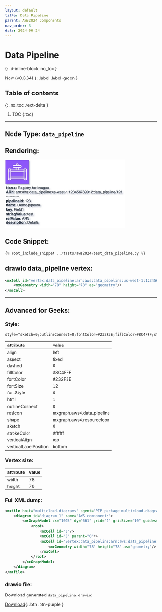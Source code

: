 ```yaml
---
layout: default
title: Data Pipeline
parent: AWS2024 Components
nav_order: 3
date: 2024-06-24
---
```


# Data Pipeline
{: .d-inline-block .no_toc }

New (v0.3.64)
{: .label .label-green }

## Table of contents
{: .no_toc .text-delta }

1. TOC
{:toc}

---


## Node Type: ``data_pipeline``

## Rendering:

![lambda](output/jpg/data_pipeline.jpg)

## Code Snippet:

```python
{% root_include_snippet ../tests/aws2024/test_data_pipeline.py %}
```

## drawio data_pipeline vertex:

```xml
<mxCell id="vertex:data_pipeline:arn:aws:data_pipeline:us-west-1:123456789012:data_pipeline/123" parent="1" vertex="1">
    <mxGeometry width="78" height="78" as="geometry"/>
</mxCell>
```
---

## Advanced for Geeks:

### Style:
```html
style="sketch=0;outlineConnect=0;fontColor=#232F3E;fillColor=#8C4FFF;strokeColor=#ffffff;dashed=0;verticalLabelPosition=bottom;verticalAlign=top;align=left;html=1;fontSize=12;fontStyle=0;aspect=fixed;shape=mxgraph.aws4.resourceIcon;resIcon=mxgraph.aws4.data_pipeline;"
```

| attribute | value |
|:----------|:------|
|align| left |
|aspect| fixed |
|dashed| 0 |
|fillColor| #8C4FFF |
|fontColor| #232F3E |
|fontSize| 12 |
|fontStyle| 0 |
|html| 1 |
|outlineConnect| 0 |
|resIcon| mxgraph.aws4.data_pipeline |
|shape| mxgraph.aws4.resourceIcon |
|sketch| 0 |
|strokeColor| #ffffff |
|verticalAlign| top |
|verticalLabelPosition| bottom |

### Vertex size:

| attribute | value |
|:---------|:-----------|
| width    | 78  |
| height   |78|

### Full XML dump:
```xml
<mxfile host="multicloud-diagrams" agent="PIP package multicloud-diagrams. Generate resources in draw.io compatible format for Cloud infrastructure. Copyrights @ Roman Tsypuk 2023. MIT license." type="MultiCloud">
    <diagram id="diagram_1" name="AWS components">
        <mxGraphModel dx="1015" dy="661" grid="1" gridSize="10" guides="1" tooltips="1" connect="1" arrows="1" fold="1" page="1" pageScale="1" pageWidth="850" pageHeight="1100" math="0" shadow="1">
            <root>
                <mxCell id="0"/>
                <mxCell id="1" parent="0"/>
                <mxCell id="vertex:data_pipeline:arn:aws:data_pipeline:us-west-1:123456789012:data_pipeline/123" value="&lt;b&gt;Name&lt;/b&gt;: Registry for images&lt;BR&gt;&lt;b&gt;ARN&lt;/b&gt;: arn:aws:data_pipeline:us-west-1:123456789012:data_pipeline/123&lt;BR&gt;-----------&lt;BR&gt;&lt;b&gt;pipelineId&lt;/b&gt;: 123&lt;BR&gt;&lt;b&gt;name&lt;/b&gt;: Demo-pipeline&lt;BR&gt;&lt;b&gt;key&lt;/b&gt;: Field1&lt;BR&gt;&lt;b&gt;stringValue&lt;/b&gt;: test&lt;BR&gt;&lt;b&gt;refValue&lt;/b&gt;: ARN&lt;BR&gt;&lt;b&gt;description&lt;/b&gt;: Details" style="sketch=0;outlineConnect=0;fontColor=#232F3E;fillColor=#8C4FFF;strokeColor=#ffffff;dashed=0;verticalLabelPosition=bottom;verticalAlign=top;align=left;html=1;fontSize=12;fontStyle=0;aspect=fixed;shape=mxgraph.aws4.resourceIcon;resIcon=mxgraph.aws4.data_pipeline;" parent="1" vertex="1">
                    <mxGeometry width="78" height="78" as="geometry"/>
                </mxCell>
            </root>
        </mxGraphModel>
    </diagram>
</mxfile>
```

### drawio file:

Download generated ``data_pipeline.drawio``:

[Download](output/drawio/data_pipeline.drawio){: .btn .btn-purple }